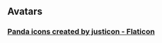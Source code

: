## Avatars
### <a href="https://www.flaticon.com/free-icons/panda" title="panda icons">Panda icons created by justicon - Flaticon</a>